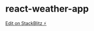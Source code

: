 # react-weather-app

[Edit on StackBlitz ⚡️](https://stackblitz.com/edit/react-weather-app-project)
